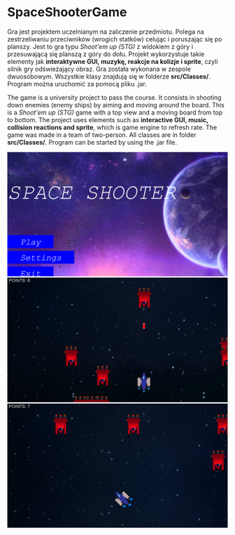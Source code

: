 # SpaceShooterGame

Gra jest projektem uczelnianym na zaliczenie przedmiotu. Polega na zestrzeliwaniu przeciwników (wrogich statków) celując i poruszając się po planszy. Jest to gra typu *Shoot'em up (STG)* z widokiem z góry i przesuwającą się planszą z góry do dołu. Projekt wykorzystuje takie elementy jak **interaktywne GUI, muzykę, reakcje na kolizje i sprite**, czyli silnik gry odświeżający obraz. Gra została wykonana w zespole dwuosobowym. Wszystkie klasy znajdują się w folderze **src/Classes/**. Program można uruchomić za pomocą pliku .jar.

The game is a university project to pass the course. It consists in shooting down enemies (enemy ships) by aiming and moving around the board. This is a *Shoot'em up (STG)* game with a top view and a moving board from top to bottom. The project uses elements such as **interactive GUI, music, collision reactions and sprite**, which is game engine to refresh rate. The game was made in a team of two-person. All classes are in folder **src/Classes/**. Program can be started by using the .jar file.


![](src/Classes/pictures/screenshot_1.png)
![](src/Classes/pictures/screenshot_2.png)
![](src/Classes/pictures/screenshot_3.png)

